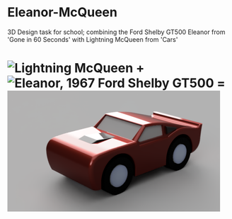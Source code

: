 # Eleanor-McQueen
3D Design task for school; combining the Ford Shelby GT500 Eleanor from 'Gone in 60 Seconds' with Lightning McQueen from 'Cars'

# ![Lightning McQueen](https://upload.wikimedia.org/wikipedia/en/thumb/8/82/Lightning_McQueen.png/220px-Lightning_McQueen.png) + ![Eleanor, 1967 Ford Shelby GT500](https://upload.wikimedia.org/wikipedia/commons/thumb/f/f6/1967_Ford_Mustang_Shelby_GT-500_Eleanor.jpg/280px-1967_Ford_Mustang_Shelby_GT-500_Eleanor.jpg) = ![Render of final product](https://github.com/NoahLobbe/Eleanor-McQueen/blob/c2dbc5a505f6ad1079a31e70e9d7021754bd21b6/Cloud%20render-Eleanor%20McQueen-cropped.png) #
